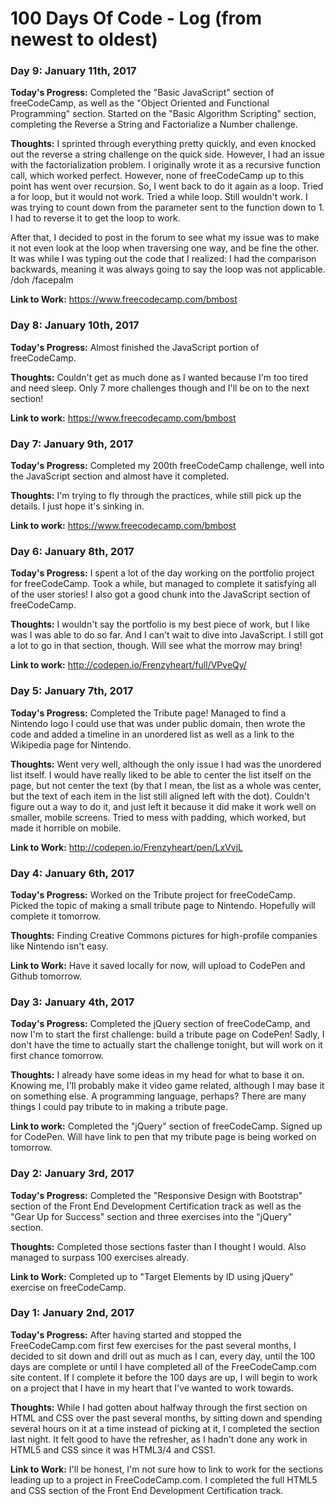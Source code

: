 # 100 Days Of Code - Log (from newest to oldest)

### Day 9: January 11th, 2017

**Today's Progress:** Completed the "Basic JavaScript" section of freeCodeCamp, as well as the "Object Oriented and Functional Programming" section. Started on the "Basic Algorithm Scripting" section, completing the Reverse a String and Factorialize a Number challenge.

**Thoughts:** I sprinted through everything pretty quickly, and even knocked out the reverse a string challenge on the quick side. However, I had an issue with the factorialization problem. I originally wrote it as a recursive function call, which worked perfect. However, none of freeCodeCamp up to this point has went over recursion. So, I went back to do it again as a loop. Tried a for loop, but it would not work. Tried a while loop. Still wouldn't work. I was trying to count down from the parameter sent to the function down to 1. I had to reverse it to get the loop to work. 

After that, I decided to post in the forum to see what my issue was to make it not even look at the loop when traversing one way, and be fine the other. It was while I was typing out the code that I realized: I had the comparison backwards, meaning it was always going to say the loop was not applicable. /doh /facepalm

**Link to Work:** https://www.freecodecamp.com/bmbost

### Day 8: January 10th, 2017

**Today's Progress:** Almost finished the JavaScript portion of freeCodeCamp.

**Thoughts:** Couldn't get as much done as I wanted because I'm too tired and need sleep. Only 7 more challenges though and I'll be on to the next section!

**Link to work:** https://www.freecodecamp.com/bmbost

### Day 7: January 9th, 2017

**Today's Progress:** Completed my 200th freeCodeCamp challenge, well into the JavaScript section and almost have it completed.

**Thoughts:** I'm trying to fly through the practices, while still pick up the details. I just hope it's sinking in.

**Link to work:** https://www.freecodecamp.com/bmbost

### Day 6: January 8th, 2017

**Today's Progress:** I spent a lot of the day working on the portfolio project for freeCodeCamp. Took a while, but managed to complete it satisfying all of the user stories! I also got a good chunk into the JavaScript section of freeCodeCamp.

**Thoughts:** I wouldn't say the portfolio is my best piece of work, but I like was I was able to do so far. And I can't wait to dive into JavaScript. I still got a lot to go in that section, though. Will see what the morrow may bring!

**Link to work:** http://codepen.io/Frenzyheart/full/VPveQy/


### Day 5: January 7th, 2017

**Today's Progress:** Completed the Tribute page! Managed to find a Nintendo logo I could use that was under public domain, then wrote the code and added a timeline in an unordered list as well as a link to the Wikipedia page for Nintendo.

**Thoughts:** Went very well, although the only issue I had was the unordered list itself. I would have really liked to be able to center the list itself on the page, but not center the text (by that I mean, the list as a whole was center, but the text of each item in the list still aligned left with the dot). Couldn't figure out a way to do it, and just left it because it did make it work well on smaller, mobile screens. Tried to mess with padding, which worked, but made it horrible on mobile.

**Link to Work:** http://codepen.io/Frenzyheart/pen/LxVvjL


### Day 4: January 6th, 2017

**Today's Progress:** Worked on the Tribute project for freeCodeCamp. Picked the topic of making a small tribute page to Nintendo. Hopefully will complete it tomorrow.

**Thoughts:** Finding Creative Commons pictures for high-profile companies like Nintendo isn't easy.

**Link to Work:** Have it saved locally for now, will upload to CodePen and Github tomorrow.


### Day 3: January 4th, 2017

**Today's Progress:** Completed the jQuery section of freeCodeCamp, and now I'm to start the first challenge: build a tribute page on CodePen! Sadly, I don't have the time to actually start the challenge tonight, but will work on it first chance tomorrow.

**Thoughts:** I already have some ideas in my head for what to base it on. Knowing me, I'll probably make it video game related, although I may base it on something else. A programming language, perhaps? There are many things I could pay tribute to in making a tribute page.

**Link to work:** Completed the "jQuery" section of freeCodeCamp. Signed up for CodePen. Will have link to pen that my tribute page is being worked on tomorrow.


### Day 2: January 3rd, 2017

**Today's Progress:** Completed the "Responsive Design with Bootstrap" section of the Front End Development Certification track as well as the "Gear Up for Success" section and three exercises into the "jQuery" section.

**Thoughts:** Completed those sections faster than I thought I would. Also managed to surpass 100 exercises already.

**Link to Work:** Completed up to "Target Elements by ID using jQuery" exercise on freeCodeCamp.


### Day 1: January 2nd, 2017

**Today's Progress:** After having started and stopped the FreeCodeCamp.com first few exercises for the past several months, I decided to sit down and drill out as much as I can, every day, until the 100 days are complete or until I have completed all of the FreeCodeCamp.com site content. If I complete it before the 100 days are up, I will begin to work on a project that I have in my heart that I've wanted to work towards.

**Thoughts:** While I had gotten about halfway through the first section on HTML and CSS over the past several months, by sitting down and spending several hours on it at a time instead of picking at it, I completed the section last night. It felt good to have the refresher, as I hadn't done any work in HTML5 and CSS since it was HTML3/4 and CSS1.

**Link to Work:** I'll be honest, I'm not sure how to link to work for the sections leading up to a project in FreeCodeCamp.com. I completed the full HTML5 and CSS section of the Front End Development Certification track.

